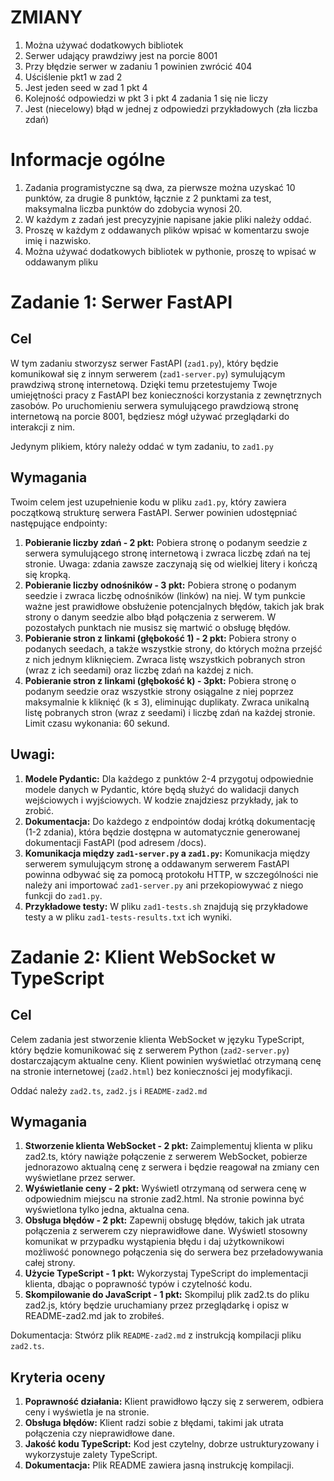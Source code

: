ZMIANY
=====
1. Można używać dodatkowych bibliotek
2. Serwer udający prawdziwy jest na porcie 8001
3. Przy błędzie  serwer w zadaniu 1 powinien zwrócić 404
4. Uściślenie pkt1 w zad 2
5. Jest jeden seed w zad 1 pkt 4
6. Kolejność odpowiedzi w pkt 3 i pkt 4 zadania 1 się nie liczy
7. Jest (niecelowy) błąd w jednej z odpowiedzi przykładowych (zła liczba zdań)

Informacje ogólne
======

1. Zadania programistyczne są dwa, za pierwsze można uzyskać 10 punktów, za drugie 8 punktów, łącznie z 2 punktami za test, maksymalna liczba punktów do zdobycia wynosi 20.
2. W każdym z zadań jest precyzyjnie napisane jakie pliki należy oddać.
3. Proszę w każdym z oddawanych plików wpisać w komentarzu swoje imię i nazwisko.
4. Można używać dodatkowych bibliotek w pythonie, proszę to wpisać w oddawanym pliku

Zadanie 1: Serwer FastAPI
=====

Cel
---

W tym zadaniu stworzysz serwer FastAPI (`zad1.py`), który będzie komunikował się z innym serwerem (`zad1-server.py`) symulującym prawdziwą stronę internetową. Dzięki temu przetestujemy Twoje umiejętności pracy z FastAPI bez konieczności korzystania z zewnętrznych zasobów. Po uruchomieniu serwera symulującego prawdziową stronę internetową na porcie 8001, będziesz mógł używać przeglądarki do interakcji z nim.

Jedynym plikiem, który należy oddać w tym zadaniu, to `zad1.py`

Wymagania
---

Twoim celem jest uzupełnienie kodu w pliku `zad1.py`, który zawiera początkową strukturę serwera FastAPI. Serwer powinien udostępniać następujące endpointy:

1. **Pobieranie liczby zdań - 2 pkt:** Pobiera stronę o podanym seedzie z serwera symulującego stronę internetową i zwraca liczbę zdań na tej stronie. Uwaga: zdania zawsze zaczynają się od wielkiej litery i kończą się kropką.
2. **Pobieranie liczby odnośników - 3 pkt:** Pobiera stronę o podanym seedzie i zwraca liczbę odnośników (linków) na niej. W tym punkcie ważne jest prawidłowe obsłużenie potencjalnych błędów, takich jak brak strony o danym seedzie albo błąd połączenia z serwerem. W pozostałych punktach nie musisz się martwić o obsługę błędów.
3. **Pobieranie stron z linkami (głębokość 1) - 2 pkt:** Pobiera strony o podanych seedach, a także wszystkie strony, do których można przejść z nich jednym kliknięciem. Zwraca listę wszystkich pobranych stron (wraz z ich seedami) oraz liczbę zdań na każdej z nich.
4. **Pobieranie stron z linkami (głębokość k) - 3pkt:** Pobiera stronę o podanym seedzie oraz wszystkie strony osiągalne z niej poprzez maksymalnie k kliknięć (k ≤ 3), eliminując duplikaty. Zwraca unikalną listę pobranych stron (wraz z seedami) i liczbę zdań na każdej stronie. Limit czasu wykonania: 60 sekund.

Uwagi:
---

1. **Modele Pydantic:** Dla każdego z punktów 2-4 przygotuj odpowiednie modele danych w Pydantic, które będą służyć do walidacji danych wejściowych i wyjściowych. W kodzie znajdziesz przykłady, jak to zrobić.
2. **Dokumentacja:** Do każdego z endpointów dodaj krótką dokumentację (1-2 zdania), która będzie dostępna w automatycznie generowanej dokumentacji FastAPI (pod adresem /docs).
3. **Komunikacja między `zad1-server.py` a `zad1.py`:** Komunikacja między serwerem symulującym stronę a oddawanym serwerem FastAPI powinna odbywać się za pomocą protokołu HTTP, w szczególności nie należy ani importować `zad1-server.py` ani przekopiowywać z niego funkcji do `zad1.py`.
4. **Przykładowe testy:** W pliku `zad1-tests.sh` znajdują się przykładowe testy a w pliku `zad1-tests-results.txt` ich wyniki.

Zadanie 2: Klient WebSocket w TypeScript
======

Cel
---

Celem zadania jest stworzenie klienta WebSocket w języku TypeScript, który będzie komunikować się z serwerem Python (`zad2-server.py`) dostarczającym aktualne ceny. Klient powinien wyświetlać otrzymaną cenę na stronie internetowej (`zad2.html`) bez konieczności jej modyfikacji.

Oddać należy `zad2.ts`, `zad2.js` i `README-zad2.md`

Wymagania
----

1. **Stworzenie klienta WebSocket - 2 pkt:** Zaimplementuj klienta w pliku zad2.ts, który nawiąże połączenie z serwerem WebSocket, pobierze jednorazowo aktualną cenę z serwera i będzie reagował na zmiany cen wyświetlane przez serwer.
2. **Wyświetlanie ceny - 2 pkt:** Wyświetl otrzymaną od serwera cenę w odpowiednim miejscu na stronie zad2.html. Na stronie powinna być wyświetlona tylko jedna, aktualna cena.
3. **Obsługa błędów - 2 pkt:** Zapewnij obsługę błędów, takich jak utrata połączenia z serwerem czy nieprawidłowe dane. Wyświetl stosowny komunikat w przypadku wystąpienia błędu i daj użytkownikowi możliwość
ponownego połączenia się do serwera bez przeładowywania całej strony.
4. **Użycie TypeScript - 1 pkt:** Wykorzystaj TypeScript do implementacji klienta, dbając o poprawność typów i czytelność kodu.
5. **Skompilowanie do JavaScript - 1 pkt:** Skompiluj plik zad2.ts do pliku zad2.js, który będzie uruchamiany przez przeglądarkę i opisz w README-zad2.md jak to zrobiłeś.

Dokumentacja: Stwórz plik `README-zad2.md` z instrukcją kompilacji pliku `zad2.ts`.

Kryteria oceny
---

1. **Poprawność działania:** Klient prawidłowo łączy się z serwerem, odbiera ceny i wyświetla je na stronie.
2. **Obsługa błędów:** Klient radzi sobie z błędami, takimi jak utrata połączenia czy nieprawidłowe dane.
3. **Jakość kodu TypeScript:** Kod jest czytelny, dobrze ustrukturyzowany i wykorzystuje zalety TypeScript.
4. **Dokumentacja:** Plik README zawiera jasną instrukcję kompilacji.
